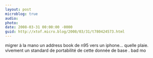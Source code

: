 ```yaml
---
layout: post
microblog: true
audio: 
photo: 
date: 2008-03-31 00:00:00 -0000
guid: http://xtof.micro.blog/2008/03/31/t780424573.html
---
```

migrer à la mano un address book de n95 vers un iphone... quelle plaie. vivement un standard de portabilité de cette donnée de base . bad mo
